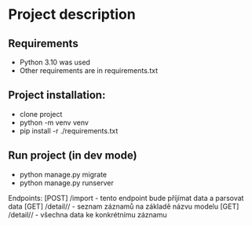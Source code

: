 # Project description

## Requirements

- Python 3.10 was used
- Other requirements are in requirements.txt

## Project installation:

- clone project
- python -m venv venv
- pip install -r ./requirements.txt

## Run project (in dev mode)
- python manage.py migrate
- python manage.py runserver

Endpoints:
[POST] /import - tento endpoint bude příjímat data a parsovat data
[GET] /detail/<nazev modelu>/ - seznam záznamů na základě názvu modelu
[GET] /detail/<nazev modelu>/<id> - všechna data ke konkrétnímu záznamu